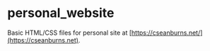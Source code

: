 # personal_website

Basic HTML/CSS files for personal site at [https://cseanburns.net/](https://cseanburns.net).
